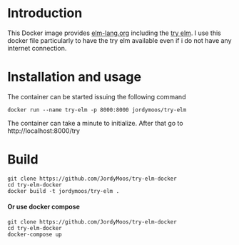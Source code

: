 # Introduction

This Docker image provides [elm-lang.org][elm-lang] including the [try elm][try-elm].
I use this docker file particularly to have the try elm available even if i do not have any internet connection.

[elm-lang]: https://github.com/elm-lang/elm-lang.org
[try-elm]: http://elm-lang.org/try

# Installation and usage

The container can be started issuing the following command

```
docker run --name try-elm -p 8000:8000 jordymoos/try-elm
```

The container can take a minute to initialize.
After that go to http://localhost:8000/try


# Build

```
git clone https://github.com/JordyMoos/try-elm-docker
cd try-elm-docker
docker build -t jordymoos/try-elm .
```


#### Or use docker compose

```
git clone https://github.com/JordyMoos/try-elm-docker
cd try-elm-docker
docker-compose up
```
